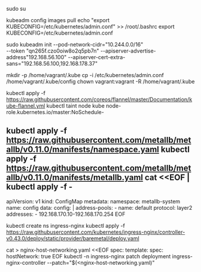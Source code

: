 sudo su

kubeadm config images pull
echo "export KUBECONFIG=/etc/kubernetes/admin.conf" >> /root/.bashrc
export KUBECONFIG=/etc/kubernetes/admin.conf

sudo kubeadm init --pod-network-cidr="10.244.0.0/16" \
        --token "qn265f.czo0oiw8o2q5pb7n" --apiserver-advertise-address"192.168.56.100" --apiserver-cert-extra-sans="192.168.56.100,192.168.178.37"

mkdir -p /home/vagrant/.kube
cp -i /etc/kubernetes/admin.conf /home/vagrant/.kube/config
chown vagrant:vagrant -R /home/vagrant/.kube

kubectl apply -f https://raw.githubusercontent.com/coreos/flannel/master/Documentation/kube-flannel.yml
kubectl taint node kube node-role.kubernetes.io/master:NoSchedule-

kubectl apply -f https://raw.githubusercontent.com/metallb/metallb/v0.11.0/manifests/namespace.yaml
kubectl apply -f https://raw.githubusercontent.com/metallb/metallb/v0.11.0/manifests/metallb.yaml
cat <<EOF | kubectl apply -f -
---
apiVersion: v1
kind: ConfigMap
metadata:
  namespace: metallb-system
  name: config
data:
  config: |
    address-pools:
    - name: default
      protocol: layer2
      addresses:
      - 192.168.170.10-192.168.170.254
EOF

kubectl create ns ingress-nginx
kubectl apply -f https://raw.githubusercontent.com/kubernetes/ingress-nginx/controller-v0.43.0/deploy/static/provider/baremetal/deploy.yaml

cat > nginx-host-networking.yaml <<EOF
spec:
  template:
    spec:
      hostNetwork: true
EOF
kubectl -n ingress-nginx patch deployment ingress-nginx-controller --patch="$(<nginx-host-networking.yaml)"